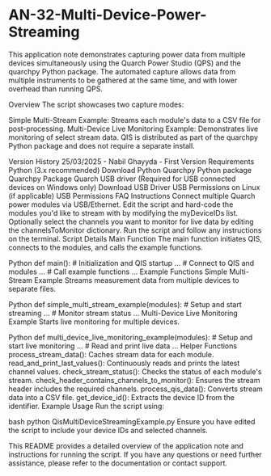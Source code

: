 # AN-32-Multi-Device-Power-Streaming

This application note demonstrates capturing power data from multiple devices simultaneously using the Quarch Power Studio (QPS) and the quarchpy Python package. The automated capture allows data from multiple instruments to be gathered at the same time, and with lower overhead than running QPS.

Overview
The script showcases two capture modes:

Simple Multi-Stream Example: Streams each module's data to a CSV file for post-processing.
Multi-Device Live Monitoring Example: Demonstrates live monitoring of select stream data.
QIS is distributed as part of the quarchpy Python package and does not require a separate install.

Version History
25/03/2025 - Nabil Ghayyda - First Version
Requirements
Python (3.x recommended)
Download Python
Quarchpy Python package
Quarchpy Package
Quarch USB driver (Required for USB connected devices on Windows only)
Download USB Driver
USB Permissions on Linux (if applicable)
USB Permissions FAQ
Instructions
Connect multiple Quarch power modules via USB/Ethernet.
Edit the script and hard-code the modules you'd like to stream with by modifying the myDeviceIDs list.
Optionally select the channels you want to monitor for live data by editing the channelsToMonitor dictionary.
Run the script and follow any instructions on the terminal.
Script Details
Main Function
The main function initiates QIS, connects to the modules, and calls the example functions.

Python
def main():
    # Initialization and QIS startup
    ...
    # Connect to QIS and modules
    ...
    # Call example functions
    ...
Example Functions
Simple Multi-Stream Example
Streams measurement data from multiple devices to separate files.

Python
def simple_multi_stream_example(modules):
    # Setup and start streaming
    ...
    # Monitor stream status
    ...
Multi-Device Live Monitoring Example
Starts live monitoring for multiple devices.

Python
def multi_device_live_monitoring_example(modules):
    # Setup and start live monitoring
    ...
    # Read and print live data
    ...
Helper Functions
process_stream_data(): Caches stream data for each module.
read_and_print_last_values(): Continuously reads and prints the latest channel values.
check_stream_status(): Checks the status of each module's stream.
check_header_contains_channels_to_monitor(): Ensures the stream header includes the required channels.
process_qis_data(): Converts stream data into a CSV file.
get_device_id(): Extracts the device ID from the identifier.
Example Usage
Run the script using:

bash
python QisMultiDeviceStreamingExample.py
Ensure you have edited the script to include your device IDs and selected channels.

This README provides a detailed overview of the application note and instructions for running the script. If you have any questions or need further assistance, please refer to the documentation or contact support.

